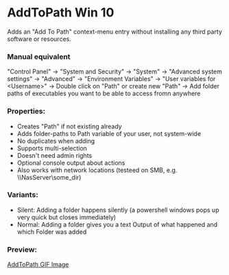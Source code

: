 # AddToPath Win 10
Adds an "Add To Path" context-menu entry without installing any third party software or resources.

### Manual equivalent
"Control Panel" -> "System and Security" -> "System" -> "Advanced system settings" -> "Advanced" -> "Environment Variables" -> "User variables for \<Username\>" -> Double click on "Path" or create new "Path" -> Add folder paths of executables you want to be able to access fromn anywhere

### Properties:
- Creates "Path" if not existing already
- Adds folder-paths to Path variable of your user, not system-wide
- No duplicates when adding
- Supports multi-selection
- Doesn't need admin rights
- Optional console output about actions
- Also works with network locations (testeed on SMB, e.g. \\\\NasServer\some_dir)

### Variants:
 - Silent: Adding a folder happens silently (a powershell windows pops up very quick but closes immediately)
 - Normal: Adding a folder gives you a text Output of what happened and which Folder was added 
 
### Preview: 
[AddToPath GIF Image](Preview.gif)
